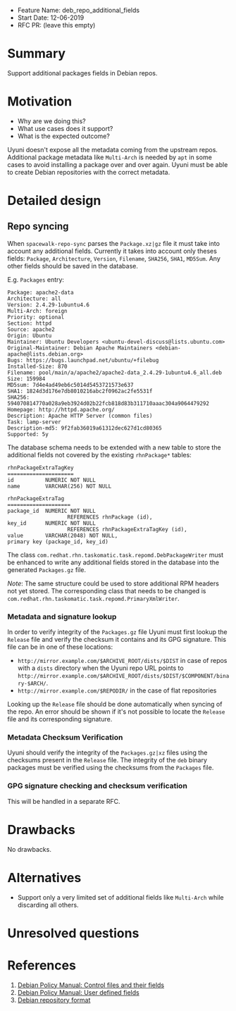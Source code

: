 - Feature Name: deb_repo_additional_fields
- Start Date: 12-06-2019
- RFC PR: (leave this empty)

# Summary

Support additional packages fields in Debian repos.

# Motivation

- Why are we doing this?
- What use cases does it support?
- What is the expected outcome?

Uyuni doesn't expose all the metadata coming from the upstream repos. Additional package metadata like `Multi-Arch` is needed by `apt` in some cases to avoid installing a package over and over again.
Uyuni must be able to create Debian repositories with the correct metadata.

# Detailed design

## Repo syncing

When `spacewalk-repo-sync` parses the `Package.xz|gz` file it must take into account any additional fields.
Currently it takes into account only theses fields: `Package`, `Architecture`, `Version`, `Filename`, `SHA256`, `SHA1`, `MD5Sum`.
Any other fields should be saved in the database.

E.g. `Packages` entry:
```
Package: apache2-data
Architecture: all
Version: 2.4.29-1ubuntu4.6
Multi-Arch: foreign
Priority: optional
Section: httpd
Source: apache2
Origin: Ubuntu
Maintainer: Ubuntu Developers <ubuntu-devel-discuss@lists.ubuntu.com>
Original-Maintainer: Debian Apache Maintainers <debian-apache@lists.debian.org>
Bugs: https://bugs.launchpad.net/ubuntu/+filebug
Installed-Size: 870
Filename: pool/main/a/apache2/apache2-data_2.4.29-1ubuntu4.6_all.deb
Size: 159984
MD5sum: 7d4e4ad49eb6c5014d5453721573e637
SHA1: 1824d3d176e7db8010216abc2f0962ac2fe5531f
SHA256: 594070814770a028a9eb3924d02b22fcb818d83b311710aaac304a9064479292
Homepage: http://httpd.apache.org/
Description: Apache HTTP Server (common files)
Task: lamp-server
Description-md5: 9f2fab36019a61312dec627d1cd80365
Supported: 5y
```

The database schema needs to be extended with a new table to store the additional fields not covered by the existing `rhnPackage*` tables:
```
rhnPackageExtraTagKey
=====================
id          NUMERIC NOT NULL
name        VARCHAR(256) NOT NULL

rhnPackageExtraTag
====================
package_id  NUMERIC NOT NULL
                   REFERENCES rhnPackage (id),
key_id      NUMERIC NOT NULL
                   REFERENCES rhnPackageExtraTagKey (id),
value       VARCHAR(2048) NOT NULL,
primary key (package_id, key_id)
```

The class `com.redhat.rhn.taskomatic.task.repomd.DebPackageWriter` must be enhanced to write any additional fields stored in the database into the generated `Packages.gz` file.

_Note_: The same structure could be used to store additional RPM headers not yet stored. The corresponding class that needs to be changed is `com.redhat.rhn.taskomatic.task.repomd.PrimaryXmlWriter`.


### Metadata and signature lookup

In order to verify integrity of the `Packages.gz` file Uyuni must first lookup the `Release` file and verify the checksum it contains and its GPG signature. This file can be in one of these locations:
- `http://mirror.example.com/$ARCHIVE_ROOT/dists/$DIST` in case of repos with a `dists` directory when the Uyuni repo URL points to `http://mirror.example.com/$ARCHIVE_ROOT/dists/$DIST/$COMPONENT/binary-$ARCH/`.
- `http://mirror.example.com/$REPODIR/` in the case of flat repositories

Looking up the `Release` file should be done automatically when syncing of the repo. An error should be shown if it's not possible to locate the `Release` file and its corresponding signature.

### Metadata Checksum Verification

Uyuni should verify the integrity of the `Packages.gz|xz` files using the checksums present in the `Release` file.
The integrity of the `deb` binary packages must be verified using the checksums from the `Packages` file.

### GPG signature checking and checksum verification

This will be handled in a separate RFC.


# Drawbacks
[drawbacks]: #drawbacks

No drawbacks.

# Alternatives
[alternatives]: #alternatives

- Support only a very limited set of additional fields like `Multi-Arch` while discarding all others.

# Unresolved questions
[unresolved]: #unresolved-questions



# References

1. [Debian Policy Manual: Control files and their fields](https://www.debian.org/doc/debian-policy/ch-controlfields.html)
2. [Debian Policy Manual: User defined fields](https://www.debian.org/doc/debian-policy/ch-controlfields.html#user-defined-fields)
3. [Debian repository format](https://wiki.debian.org/DebianRepository/Format)
